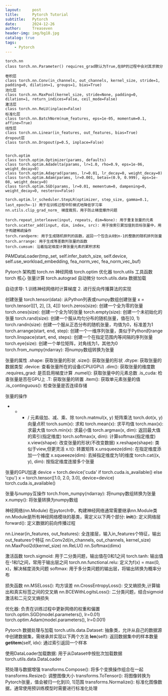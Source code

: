 ```yaml
---
layout:     post
title:      Pytorch Tutorial
subtitle:   Pytorch
date:       2024-12-26
author:     Treaseven
header-img: img/bg18.jpg
catalog: true
tags:
    - Pytorch
---
```


```
torch.nn
class torch.nn.Parameter() requires_grad默认为True,在BP的过程中会对其求微分

卷积层
class torch.nn.Conv(in_channels, out_channels, kernel_size, stride=1, padding=0, dilation=1, groups=1, bias=True)
池化层
class torch.nn.MaxPool(kernel_size, stride=None, padding=0, dilation=1, return_indices=False, ceil_mode=False)
激活层
class torch.nn.ReLU(inplace=False)
标准化层
class torch.nn.BatchNorm(num_features, eps=1e-05, momentum=0.1, affine=True)
线性层
class torch.nn.Linear(in_features, out_features, bias=True)
dropout层
class torch.nn.Dropout(p=0.5, inplace=False)


torch.optim
class torch.optim.Optimizer(params, defaults)
class torch.optim.Adadelta(params, lr=1.0, rho=0.9, eps=1e-06, weight_decay=0)
class torch.optim.Adagrad(params, lr=0.01, lr_decay=0, weight_decay=0)
class torch.optim.Adam(params, lr=0.001, betas=(0.9, 0.999), eps=1e-08, weight_deacy=0)
class torch.optim.SGD(params, lr=0.01, mementum=0, dampening=0, weight_decay=0, nesterov=False)

torch.optim.lr_scheduler.StepLR(optimizer, step_size, gamma=0.1, last_epoch=-1) 用于在训练过程中阶梯式地降低学习率
nn.utils.clip_grad_norm_ 梯度裁剪，用于防止梯度爆炸问题
```

```
torch.repeat_interleave(input, repeats, dim=None): 用于重复张量的元素
torch.scatter_add(input, dim, index, src): 用于按索引累加值到目标张量中，用于构建稀疏操作
torch.randperm: 用于生成随机排列的函数，返回一个包含从0到n-1的整数的随机排列张量
torch.arrange: 用于生成等差数列张量的函数
torch.cumsum: 沿着指定维度计算张量元素的累积求和
```

PAMDataLoader(tmp_set, self.infer_batch_size, self.device, self.use_workload_embedding, fea_norm_vec, fea_norm_vec_buf)

Pytorch 架构图
torch.nn 神经网络
torch.optim 优化器
torch.utils 工具函数
torch 核心 张量计算
torch.autograd 自动微分
torch.utils.data 数据加载

自动求导: 1.训练神经网络时计算梯度 2. 进行反向传播算法的实现

创建张量
torch.tensor(data): 从Python列表或numpy数组创建张量 x = torch.tensor([[1, 2], [3, 4]])
torch.zeros(size): 创建一个全为零的张量
torch.ones(size): 创建一个全为1的张量
torch.empty(size): 创建一个未初始化的张量
torch.rand(size): 创建一个服从均匀分布的随机张量，值在[0, 1)
torch.randn(size): 创建一个服从正态分布的随机张量，均值为0，标准差为1
torch.arrange(start, end, step): 创建一个一维序列张量，类似于Python的range
torch.linspace(start, end, steps): 创建一个在指定范围内等间隔的序列张量
torch.eye(size): 创建一个单位矩阵，对角线为1，其他为0
torch.from_numpy(ndarray): 将numpy数组转换为张量

张量的属性
.shape: 获取张量的形状
.size(): 获取张量的形状
.dtype: 获取张量的数据类型
.device: 查看张量所在的设备(CPU/GPU)
.dim(): 获取张量的维度数
.requires_grad: 是否启用梯度计算
.numel(): 获取张量中的元素总数
.is_cuda: 检查张量是否在GPU上
.T: 获取张量的转置
.item(): 获取单元素张量的值
.is_continguous(): 检查张量是否连续存储

张量的操作
+ - * / 元素级加、减、乘、除
torch.matmul(x, y) 矩阵乘法
torch.dot(x, y) 向量点积
torch.sum(x): 求和
torch.mean(x): 求平均值
torch.max(x): 求最大值
torch.min(x): 求最小值
torch.argmax(x, dim): 返回最大值的索引(指定维度)
torch.softmax(x, dim): 计算softmax(指定维度)
x.view(shape): 改变张量的形状(不改变数据)
x.reshape(shape): 类似于view,但更灵活
x.t(): 转置矩阵
x.unsqueeze(dim): 在指定维度添加一个维度
x.squeeeze(dim): 去掉指定维度为1的维度
torch.cat((x, y), dim): 按指定维度连接多个张量

张量的GPU加速
device = torch.device('cuda' if torch.cuda.is_available() else 'cpu')
x = torch.tensor([1.0, 2.0, 3.0], device=device)
torch.cuda.is_available()

张量与numpy互操作
torch.from_numpy(ndarray): 将numpy数组转换为张量
x.numpy(): 将张量转换为numpy数组

神经网络(nn.Module)
在pytorch中，构建神经网络通常需要继承nn.Module类
nn.Module是所有神经网络模块的基类，需定义以下两个部分:
__init__(): 定义网络层
forward(): 定义数据的前向传播过程

nn.Linear(in_features, out_features): 全连接层，输入in_features个特征，输出out_features个特征
nn.Conv2d(in_channels, out_channels, kernel_size)
nn.MaxPool2d(kernel_size)
nn.ReLU()
nn.Softmax(dimx)

激活函数
torch.sigmoid: 用于二分类问题，输出值在0和1之间
torch.tanh: 输出值在-1和1之间，常用于输出层之间
torch.nn.functional.relu: 定义为f(x) = max(0, x)，解决梯度消失问题
softmax: 用于多分类问题的输出层，将输出转换为概率分布

损失函数
nn.MSELoss(): 均方误差
nn.CrossEntropyLoss(): 交叉熵损失,计算输出和真实标签之间的交叉熵
nn.BCEWithLogitsLoss(): 二分类问题，结合sigmoid激活和二元交叉熵损失

优化器: 负责在训练过程中更新网络的权重和偏置
torch.optim.SGD(model.parameters(), lr=0.01)
torch.optim.Adam(model.parameters(), lr=0.001)

Pytorch 数据处理与加载
torch.utils.data.Dataset: 抽象类，允许从自己的数据源中创建数据集，需继承并实现以下两个方法
__len__(self): 返回数据集中的样本数量
__getitem__(self, idx): 通过索引返回一个样本

使用DataLoader加载数据: 用于从Dataset中按批次加载数据
torch.utils.data.DataLoader

预处理与数据增强
transforms.Compose(): 将多个变换操作组合在一起
transforms.Resize(): 调整图像大小
transforms.ToTensor(): 将图像转换为Pytorch张量，值会被归一化到[0, 1]范围
transforms.Normalize(): 标准化图像数据，通常使用预训练模型时需要进行标准化处理
